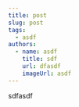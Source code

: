 ```yaml
---
title: post
slug: post
tags:
  - asdf
authors:
  - name: asdf
    title: sdf
    url: dfasdf
    imageUrl: asdf
---
```

sdfasdf